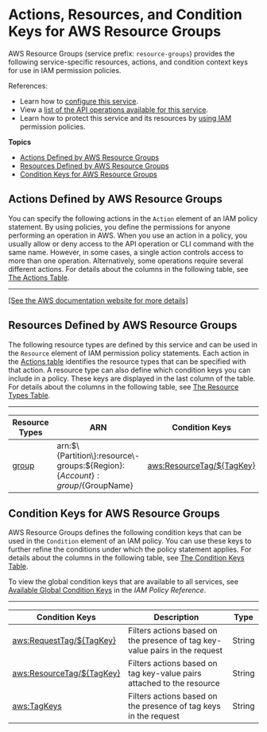# Actions, Resources, and Condition Keys for AWS Resource Groups<a name="list_awsresourcegroups"></a>

AWS Resource Groups \(service prefix: `resource-groups`\) provides the following service\-specific resources, actions, and condition context keys for use in IAM permission policies\.

References:
+ Learn how to [configure this service](https://docs.aws.amazon.com/ARG/latest/userguide/)\.
+ View a [list of the API operations available for this service](https://docs.aws.amazon.com/ARG/latest/APIReference/)\.
+ Learn how to protect this service and its resources by [using IAM](https://docs.aws.amazon.com/ARG/latest/userguide/workingsecurity.html) permission policies\.

**Topics**
+ [Actions Defined by AWS Resource Groups](#awsresourcegroups-actions-as-permissions)
+ [Resources Defined by AWS Resource Groups](#awsresourcegroups-resources-for-iam-policies)
+ [Condition Keys for AWS Resource Groups](#awsresourcegroups-policy-keys)

## Actions Defined by AWS Resource Groups<a name="awsresourcegroups-actions-as-permissions"></a>

You can specify the following actions in the `Action` element of an IAM policy statement\. By using policies, you define the permissions for anyone performing an operation in AWS\. When you use an action in a policy, you usually allow or deny access to the API operation or CLI command with the same name\. However, in some cases, a single action controls access to more than one operation\. Alternatively, some operations require several different actions\. For details about the columns in the following table, see [The Actions Table](reference_policies_actions-resources-contextkeys.md#actions_table)\.


****  
[\[See the AWS documentation website for more details\]](http://docs.aws.amazon.com/IAM/latest/UserGuide/list_awsresourcegroups.html)

## Resources Defined by AWS Resource Groups<a name="awsresourcegroups-resources-for-iam-policies"></a>

The following resource types are defined by this service and can be used in the `Resource` element of IAM permission policy statements\. Each action in the [Actions table](#awsresourcegroups-actions-as-permissions) identifies the resource types that can be specified with that action\. A resource type can also define which condition keys you can include in a policy\. These keys are displayed in the last column of the table\. For details about the columns in the following table, see [The Resource Types Table](reference_policies_actions-resources-contextkeys.md#resources_table)\.


****  

| Resource Types | ARN | Condition Keys | 
| --- | --- | --- | 
|   [ group ](https://docs.aws.amazon.com/ARG/latest/userguide/welcome.html)  |  arn:$\{Partition\}:resource\-groups:$\{Region\}:$\{Account\}:group/$\{GroupName\}  |   [ aws:ResourceTag/$\{TagKey\} ](#awsresourcegroups-aws_ResourceTag___TagKey_)   | 

## Condition Keys for AWS Resource Groups<a name="awsresourcegroups-policy-keys"></a>

AWS Resource Groups defines the following condition keys that can be used in the `Condition` element of an IAM policy\. You can use these keys to further refine the conditions under which the policy statement applies\. For details about the columns in the following table, see [The Condition Keys Table](reference_policies_actions-resources-contextkeys.md#context_keys_table)\.

To view the global condition keys that are available to all services, see [Available Global Condition Keys](reference_policies_condition-keys.html#AvailableKeys) in the *IAM Policy Reference*\.


****  

| Condition Keys | Description | Type | 
| --- | --- | --- | 
|   [ aws:RequestTag/$\{TagKey\} ](https://docs.aws.amazon.com/IAM/latest/UserGuide/reference_policies_condition-keys.html#condition-keys-requesttag)  | Filters actions based on the presence of tag key\-value pairs in the request | String | 
|   [ aws:ResourceTag/$\{TagKey\} ](https://docs.aws.amazon.com/IAM/latest/UserGuide/reference_policies_condition-keys.html#condition-keys-resourcetag)  | Filters actions based on tag key\-value pairs attached to the resource | String | 
|   [ aws:TagKeys ](https://docs.aws.amazon.com/IAM/latest/UserGuide/reference_policies_condition-keys.html#condition-keys-tagkeys)  | Filters actions based on the presence of tag keys in the request | String | 
